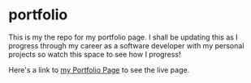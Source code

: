 # portfolio

This is my the repo for my portfolio page.
I shall be updating this as I progress through my career as a software developer with my personal projects so watch this space to see how I progress!

Here's a link to [my Portfolio Page](https://alexjames4.github.io/portfolio/) to see the live page.
